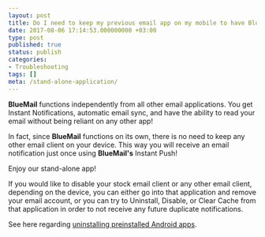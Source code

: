 ```yaml
---
layout: post
title: Do I need to keep my previous email app on my mobile to have BlueMail function?
date: 2017-08-06 17:14:53.000000000 +03:00
type: post
published: true
status: publish
categories:
- Troubleshooting
tags: []
meta: /stand-alone-application/
---
```


**BlueMail** functions independently from all other email applications. You get Instant Notifications, automatic email sync, and have the ability to read your email without being reliant on any other app!

In fact, since **BlueMail** functions on its own, there is no need to keep any other email client on your device. This way you will receive an email notification just once using **BlueMail's** Instant Push!

Enjoy our stand-alone app!

If you would like to disable your stock email client or any other email client, depending on the device, you can either go into that application and remove your email account, or you can try to Uninstall, Disable, or Clear Cache from that application in order to not receive any future duplicate notifications.

See here regarding [uninstalling preinstalled Android apps]( https://www.androidpit.com/how-to-uninstall-preinstalled-android-apps).
